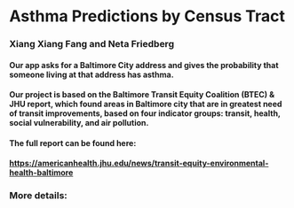 # Asthma Predictions by Census Tract
### Xiang Xiang Fang and Neta Friedberg

#### Our app asks for a Baltimore City address and gives the probability that someone living at that address has asthma.
#### Our project is based on the Baltimore Transit Equity Coalition (BTEC) & JHU report, which found areas in Baltimore city that are in greatest need of transit improvements, based on four indicator groups: transit, health, social vulnerability, and air pollution.
#### The full report can be found here:
#### https://americanhealth.jhu.edu/news/transit-equity-environmental-health-baltimore

### More details:
